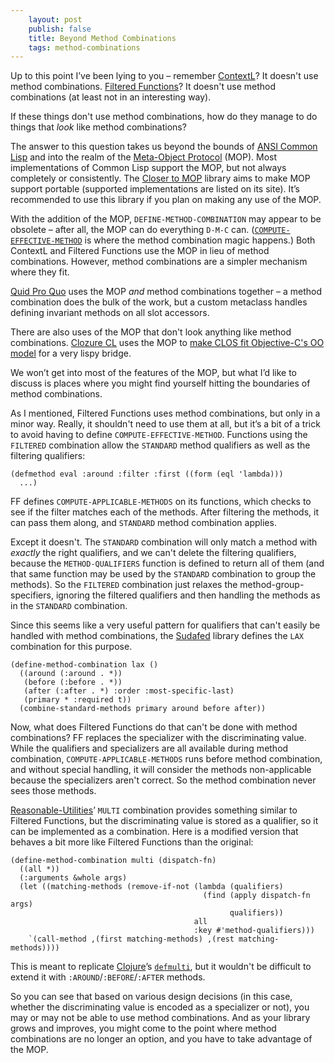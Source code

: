 ```yaml
---
    layout: post
    publish: false
    title: Beyond Method Combinations
    tags: method-combinations
---
```


Up to this point I’ve been lying to you – remember [ContextL](http://common-lisp.net/project/closer/contextl.html)? It doesn't use method combinations. [Filtered Functions](http://common-lisp.net/project/closer/filtered.html)? It doesn't use method combinations (at least not in an interesting way).

If these things don't use method combinations, how do they manage to do things that _look_ like method combinations?

The answer to this question takes us beyond the bounds of [ANSI Common Lisp](http://www.lispworks.com/documentation/HyperSpec/Front/) and into the realm of the [Meta-Object Protocol](http://www.alu.org/mop/index.html) (MOP). Most implementations of Common Lisp support the MOP, but not always completely or consistently. The [Closer to MOP](http://common-lisp.net/project/closer/closer-mop.html) library aims to make MOP support portable (supported implementations are listed on its site). It’s recommended to use this library if you plan on making any use of the MOP.

With the addition of the MOP, `DEFINE-METHOD-COMBINATION` may appear to be obsolete – after all, the MOP can do everything `D-M-C` can.  ([`COMPUTE-EFFECTIVE-METHOD`](http://www.alu.org/mop/dictionary.html#compute-effective-method) is where the method combination magic happens.) Both ContextL and Filtered Functions use the MOP in lieu of method combinations. However, method combinations are a simpler mechanism where they fit.

[Quid Pro Quo](https://github.com/sellout/quid-pro-quo) uses the MOP _and_ method combinations together – a method combination does the bulk of the work, but a custom metaclass handles defining invariant methods on all slot accessors.

There are also uses of the MOP that don't look anything like method combinations. [Clozure CL](http://ccl.clozure.com/) uses the MOP to [make CLOS fit Objective-C's OO model](http://ccl.clozure.com/manual/chapter14.5.html) for a very lispy bridge.

We won’t get into most of the features of the MOP, but what I’d like to discuss is places where you might find yourself hitting the boundaries of method combinations.

As I mentioned, Filtered Functions uses method combinations, but only in a minor way. Really, it shouldn't need to use them at all, but it’s a bit of a trick to avoid having to define `COMPUTE-EFFECTIVE-METHOD`. Functions using the `FILTERED` combination allow the `STANDARD` method qualifiers as well as the filtering qualifiers:

```common-lisp
(defmethod eval :around :filter :first ((form (eql 'lambda)))
  ...)
```

FF defines `COMPUTE-APPLICABLE-METHODS` on its functions, which checks to see if the filter matches each of the methods. After filtering the methods, it can pass them along, and `STANDARD` method combination applies.

Except it doesn't. The `STANDARD` combination will only match a method with _exactly_ the right qualifiers, and we can't delete the filtering qualifiers, because the `METHOD-QUALIFIERS` function is defined to return all of them (and that same function may be used by the `STANDARD` combination to group the methods). So the `FILTERED` combination just relaxes the method-group-specifiers, ignoring the filtered qualifiers and then handling the methods as in the `STANDARD` combination.

Since this seems like a very useful pattern for qualifiers that can't easily be handled with method combinations, the [Sudafed](https://github.com/sellout/method-combination-utilities) library defines the `LAX` combination for this purpose.

```common-lisp
(define-method-combination lax ()
  ((around (:around . *))
   (before (:before . *))
   (after (:after . *) :order :most-specific-last)
   (primary * :required t))
  (combine-standard-methods primary around before after))
```

Now, what does Filtered Functions do that can't be done with method combinations? FF replaces the specializer with the discriminating value. While the qualifiers and specializers are all available during method combination, `COMPUTE-APPLICABLE-METHODS` runs before method combination, and without special handling, it will consider the methods non-applicable because the specializers aren't correct. So the method combination never sees those methods.

[Reasonable-Utilities](https://github.com/vseloved/rutils/blob/24583101a54cb8c65391d852cc3d31a6005c81a0/experimental.lisp)’ `MULTI` combination provides something similar to Filtered Functions, but the discriminating value is stored as a qualifier, so it can be implemented as a combination. Here is a modified version that behaves a bit more like Filtered Functions than the original:


```common-lisp
(define-method-combination multi (dispatch-fn)
  ((all *))
  (:arguments &whole args)
  (let ((matching-methods (remove-if-not (lambda (qualifiers)
                                           (find (apply dispatch-fn args)
                                                 qualifiers))
                                         all
                                         :key #'method-qualifiers)))
    `(call-method ,(first matching-methods) ,(rest matching-methods))))
```

This is meant to replicate [Clojure](http://clojure.org/)’s [`defmulti`](http://clojure.org/multimethods), but it wouldn't be difficult to extend it with `:AROUND`/`:BEFORE`/`:AFTER` methods.

So you can see that based on various design decisions (in this case, whether the discriminating value is encoded as a specializer or not), you may or may not be able to use method combinations. And as your library grows and improves, you might come to the point where method combinations are no longer an option, and you have to take advantage of the MOP.

